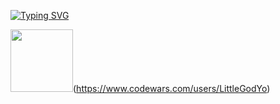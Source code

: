 [![Typing SVG](https://readme-typing-svg.herokuapp.com?lines=QA+Automation+Python)](https://git.io/typing-svg)

<img src="https://user-images.githubusercontent.com/106131067/175815729-c8f90fe6-5d92-4f32-a8db-ecc00edfe107.svg" width="100" height="100">(https://www.codewars.com/users/LittleGodYo)

